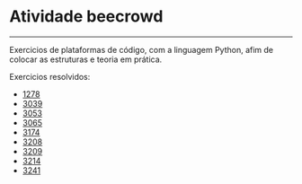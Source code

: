 # Atividade beecrowd
---

Exercicios de plataformas de código, com a linguagem Python, afim de colocar as estruturas e teoria em prática.

Exercicios resolvidos:

- [1278](src/beecrowd_1278.py)
- [3039](src/beecrowd_3039.py)
- [3053](src/beecrowd_3053.py)
- [3065](src/beecrowd_3065.py)
- [3174](src/beecrowd_3174.py)
- [3208](src/beecrowd_3208.py)
- [3209](src/beecrowd_3209.py)
- [3214](src/beecrowd_3214.py)
- [3241](src/beecrowd_3241.py)
